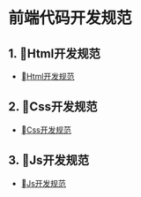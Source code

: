 # 前端代码开发规范

## 1. Html开发规范
- [Html开发规范](https://github.com/xinxingyu/CodeSpecification/tree/master/src/html/html-style-guide.md)

## 2. Css开发规范
- [Css开发规范](https://github.com/xinxingyu/CodeSpecification/tree/master/src/css)

## 3. Js开发规范
- [Js开发规范](https://github.com/xinxingyu/CodeSpecification/tree/master/src/js)